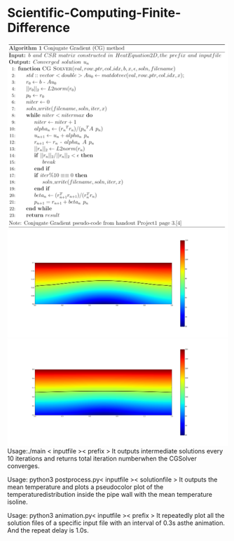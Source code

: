 # Scientific-Computing-Finite-Difference
![image](https://github.com/haoli94/Scientific-Computing-Finite-Difference/blob/master/algorithm.png)
![image](https://github.com/haoli94/Scientific-Computing-Finite-Difference/blob/master/Results/figure_1.png)
![image](https://github.com/haoli94/Scientific-Computing-Finite-Difference/blob/master/Results/figure_2.png)
Usage:./main < inputfile >< prefix >
It outputs intermediate solutions every 10 iterations and returns total iteration numberwhen the CGSolver converges.

Usage:  python3 postprocess.py< inputfile >< solutionfile >
It  outputs  the  mean  temperature  and  plots  a  pseudocolor  plot  of  the  temperaturedistribution inside the pipe wall with the mean temperature isoline.

Usage:  python3 animation.py< inputfile >< prefix >
It repeatedly plot all the solution files of a specific input file with an interval of 0.3s asthe animation. And the repeat delay is 1.0s.
